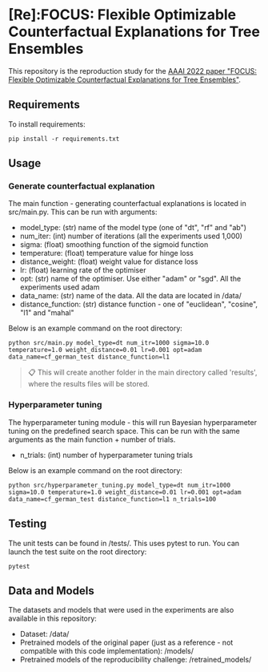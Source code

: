 # [Re]:FOCUS: Flexible Optimizable Counterfactual Explanations for Tree Ensembles

This repository is the reproduction study for the [AAAI 2022 paper "FOCUS: Flexible Optimizable Counterfactual Explanations for Tree Ensembles"](https://arxiv.org/abs/1911.12199). 

## Requirements

To install requirements:

```setup
pip install -r requirements.txt
```

## Usage

### Generate counterfactual explanation
The main function - generating counterfactual explanations is located in src/main.py.
This can be run with arguments:
- model_type: (str) name of the model type (one of "dt", "rf" and "ab")
- num_iter: (int) number of iterations (all the experiments used 1,000)
- sigma: (float) smoothing function of the sigmoid function
- temperature: (float) temperature value for hinge loss
- distance_weight: (float) weight value for distance loss
- lr: (float) learning rate of the optimiser
- opt: (str) name of the optimiser. Use either "adam" or "sgd". All the experiments used adam
- data_name: (str) name of the data. All the data are located in /data/
- distance_function: (str) distance function - one of "euclidean", "cosine", "l1" and "mahal"

Below is an example command on the root directory:
```text
python src/main.py model_type=dt num_itr=1000 sigma=10.0 temperature=1.0 weight_distance=0.01 lr=0.001 opt=adam data_name=cf_german_test distance_function=l1
```
>📋  This will create another folder in the main directory called 'results', where the results files will be stored.

### Hyperparameter tuning
The hyperparameter tuning module - this will run Bayesian hyperparameter tuning on the predefined search space.
This can be run with the same arguments as the main function + number of trials.
- n_trials: (int) number of hyperparameter tuning trials

Below is an example command on the root directory:
```text
python src/hyperparameter_tuning.py model_type=dt num_itr=1000 sigma=10.0 temperature=1.0 weight_distance=0.01 lr=0.001 opt=adam data_name=cf_german_test distance_function=l1 n_trials=100
```

## Testing
The unit tests can be found in /tests/. This uses pytest to run. You can launch the test suite on the root directory:
```text
pytest
```

## Data and Models

The datasets and models that were used in the experiments are also available in this repository:
- Dataset: /data/
- Pretrained models of the original paper (just as a reference - not compatible with this code implementation): /models/
- Pretrained models of the reproducibility challenge: /retrained_models/
